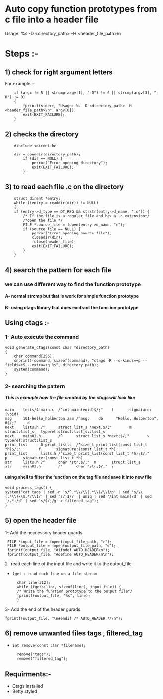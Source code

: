 # Auto copy function prototypes from c file into a header file 
Usage: %s -D <directory_path> -H <header_file_path>\n

# Steps :-
 ## 1) check for right argument letters 
 For example :-

        if (argc != 5 || strcmp(argv[1], "-D") != 0 || strcmp(argv[3], "-H") != 0)
        {
            fprintf(stderr, "Usage: %s -D <directory_path> -H <header_file_path>\n", argv[0]);
            exit(EXIT_FAILURE);
        }
## 2) checks the directory 

        #include <dirent.h>

        dir = opendir(directory_path);
            if (dir == NULL) {
                perror("Error opening directory");
                exit(EXIT_FAILURE);
            }
## 3) to read each file .c on the directory 

        struct dirent *entry;
        while ((entry = readdir(dir)) != NULL)
        {
        if (entry->d_type == DT_REG && strstr(entry->d_name, ".c")) {
            /* If the file is a regular file and has a .c extension*/
            /*open the file */
            FILE *source_file = fopen(entry->d_name, "r");
            if (source_file == NULL) {
                perror("Error opening source file");
                closedir(dir);
                fclose(header_file);
                exit(EXIT_FAILURE);
            }
        }
## 4) search the pattern for each file 
### we can use different way to find the function prototype 
    
#### A- normal strcmp but that is work for simple function prototype 
    
#### B- using ctags library that does exctract the function prototype
    
## Using ctags :-
### 1- Auto execute the command 
    
    void generate_ctags(const char *directory_path)
    {
        char command[256];
        snprintf(command, sizeof(command), "ctags -R --c-kinds=+p --fields=+S --extra=+q %s", directory_path);
        system(command);
    }
### 2- searching the pattern 
##### This is exmaple how the file created by the ctags will look like 
    main    tests/4-main.c  /^int main(void)$/;"    f       signature:(void)
    msg     101-hello_holberton.asm /^msg:    db      "Hello, Holberton", 0$/;"     d
    next    lists.h /^      struct list_s *next;$/;"        m       struct:list_s   typeref:struct:list_s::list_s
    next    main01.h        /^      struct list_s *next;$/;"        v       typeref:struct:list_s
    print_list      0-print_list.c  /^size_t print_list(const list_t *h)$/;"        f       signature:(const list_t *h)
    print_list      lists.h /^size_t print_list(const list_t *h);$/;"       p       signature:(const list_t *h)
    str     lists.h /^      char *str;$/;"  m       struct:list_s
    str     main01.h        /^      char *str;$/;"  v

#### using shell to filter the function on the tag file and save it into new file 
    void process_tags() {
    system("cat tags | sed -n 's/^.*\\/\\(.*\\)/\\1/p' | sed 's/\\(.*\\)\\$.*/\\1/' | sed 's/;$//' | uniq | sed '/int main(/d' | sed '/.*:/d' | sed 's/$/;/g' > filtered_tag");
    }

## 5) open the header file 
 1- Add the neccessory header guards.

     FILE *input_file = fopen(input_file_path, "r");
     FILE *output_file = fopen(output_file_path, "w");
     fprintf(output_file, "#ifndef AUTO_HEADER\n");
     fprintf(output_file, "#define AUTO_HEADER\n\n");
2- read each line of the input file and write it to the output_file

- `fget : read each line on a file stream`

        char line[512];
        while (fgets(line, sizeof(line), input_file)) {
        /* Write the function prototype to the output file*/
        fprintf(output_file, "%s", line);
        }

3- Add the end of the header gurads

    fprintf(output_file, "\n#endif /* AUTO_HEADER */\n");


## 6) remove unwanted files tags , filtered_tag

- `int remove(const char *filename);
`
    
        remove("tags");
        remove("filtered_tag");





## Requirments:-

- Ctags installed 
- Betty styled